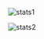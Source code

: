 ![stats1](https://github-readme-stats.vercel.app/api?username=michaelshumshum&border_radius=20&bg_color=45,FA9696,86A39E,8EA6BF&title_color=FFFFFF&text_color=FFFFFF&icon_color=FFFFFF&hide_border=true&show_icons=true)

![stats2](https://github-readme-stats.vercel.app/api/top-langs/?username=michaelshumshum&layout=compact&langs_count=10&border_radius=20&bg_color=45,FA9696,86A39E,8EA6BF&title_color=FFFFFF&text_color=FFFFFF&hide_border=true)
